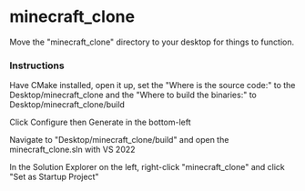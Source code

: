 # minecraft_clone

Move the "minecraft_clone" directory to your desktop for things to function.

### Instructions

Have CMake installed, open it up, set the 
"Where is the source code:" to the Desktop/minecraft_clone
and the "Where to build the binaries:" to Desktop/minecraft_clone/build

Click Configure then Generate in the bottom-left

Navigate to "Desktop/minecraft_clone/build" and open the minecraft_clone.sln with VS 2022

In the Solution Explorer on the left, right-click "minecraft_clone" and click "Set as Startup Project"
